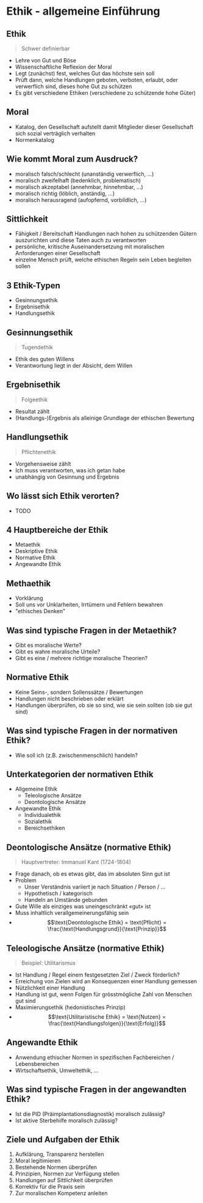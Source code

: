 # Ethik - allgemeine Einführung



## Ethik

> Schwer definierbar

* Lehre von Gut und Böse
* Wissenschaftliche Reflexion der Moral
* Legt (zunächst) fest, welches Gut das höchste sein soll
* Prüft dann, welche Handlungen geboten, verboten, erlaubt, oder verwerflich sind, dieses hohe Gut zu schützen
* Es gibt verschiedene Ethiken (verschiedene zu schützende hohe Güter)



## Moral

* Katalog, den Gesellschaft aufstellt damit Mitglieder dieser Gesellschaft sich sozial verträglich verhalten
* Normenkatalog



## Wie kommt Moral zum Ausdruck?

* moralisch falsch/schlecht (unanständig verwerflich, …)
* moralisch zweifelhaft (bedenklich, problematisch)
* moralisch akzeptabel (annehmbar, hinnehmbar, …)
* moralisch richtig (löblich, anständig, …)
* moralisch herausragend (aufopfernd, vorbildlich, …)



## Sittlichkeit

* Fähigkeit / Bereitschaft Handlungen nach hohen zu schützenden Gütern auszurichten und diese Taten auch zu verantworten
* persönliche, kritische Auseinandersetzung mit moralischen Anforderungen einer Gesellschaft
* einzelne Mensch prüft, welche ethischen Regeln sein Leben begleiten sollen



## 3 Ethik-Typen

* Gesinnungsethik
* Ergebnisethik
* Handlungsethik



## Gesinnungsethik

> Tugendethik

* Ethik des guten Willens
* Verantwortung liegt in der Absicht, dem Willen 



## Ergebnisethik

> Folgeethik

* Resultat zählt
* (Handlungs-)Ergebnis als alleinige Grundlage der ethischen Bewertung



## Handlungsethik

> Pflichtenethik

* Vorgehensweise zählt
* Ich muss verantworten, was ich getan habe
* unabhängig von Gesinnung und Ergebnis



## Wo lässt sich Ethik verorten?

* TODO



## 4 Hauptbereiche der Ethik

* Metaethik
* Deskriptive Ethik
* Normative Ethik
* Angewandte Ethik



## Methaethik

* Vorklärung
* Soll uns vor Unklarheiten, Irrtümern und Fehlern bewahren
* "ethisches Denken"



## Was sind typische Fragen in der Metaethik?

* Gibt es moralische Werte?
* Gibt es wahre moralische Urteile?
* Gibt es eine / mehrere richtige moralische Theorien?



## Normative Ethik

* Keine Seins-, sondern Sollenssätze / Bewertungen
* Handlungen nicht beschrieben oder erklärt
* Handlungen überprüfen, ob sie so sind, wie sie sein sollten
  (ob sie gut sind)



## Was sind typische Fragen in der normativen Ethik?

* Wie soll ich (z.B. zwischenmenschlich) handeln?



## Unterkategorien der normativen Ethik

* Allgemeine Ethik
  * Teleologische Ansätze
  * Deontologische Ansätze
* Angewandte Ethik
  * Individualethik
  * Sozialethik
  * Bereichsethiken



## Deontologische Ansätze (normative Ethik)

> Hauptvertreter: Immanuel Kant (1724-1804)

* Frage danach, ob es etwas gibt, das im absoluten Sinn gut ist
* Problem
  * Unser Verständnis variiert je nach Situation / Person / ...
  * Hypothetisch / kategorisch
  * Handeln an Umstände gebunden
* Gute Wille als einziges was uneingeschränkt «gut» ist
* Muss inhaltlich verallgemeinerungsfähig sein
* $$\text{Deontologische Ethik} = \text{Pflicht} = \frac{\text{Handlungsgrund}}{\text{Prinzip}}$$



## Teleologische Ansätze (normative Ethik)

> Beispiel: Utilitarismus

* Ist Handlung / Regel einem festgesetzten Ziel / Zweck förderlich?
* Erreichung von Zielen wird an Konsequenzen einer Handlung gemessen
* Nützlichkeit einer Handlung
* Handlung ist gut, wenn Folgen für grösstmögliche Zahl von Menschen gut sind
* Maximierungsethik (hedonistisches Prinzip)
* $$\text{Utilitaristische Ethik} = \text{Nutzen} = \frac{\text{Handlungsfolgen}}{\text{Erfolg}}$$



## Angewandte Ethik

* Anwendung ethischer Normen in spezifischen Fachbereichen / Lebensbereichen
* Wirtschaftsethik, Umweltethik, ...



## Was sind typische Fragen in der angewandten Ethik?

- Ist die PID (Präimplantationsdiagnostik) moralisch zulässig?
- Ist aktive Sterbehilfe moralisch zulässig?



## Ziele und Aufgaben der Ethik

1. Aufklärung, Transparenz herstellen
2. Moral legitimieren
3. Bestehende Normen überprüfen
4. Prinzipien, Normen zur Verfügung stellen
5. Handlungen auf Sittlichkeit überprüfen
6. Korrektiv für die Praxis sein
7. Zur moralischen Kompetenz anleiten



